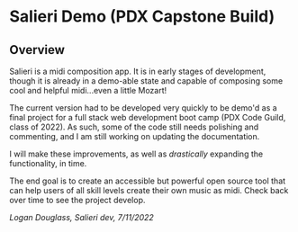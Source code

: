 # Salieri Demo (PDX Capstone Build)

## Overview
Salieri is a midi composition app.  It is in early stages of development, though it is already in a demo-able state and capable of composing some cool and helpful midi...even a little Mozart!

The current version had to be developed very quickly to be demo'd as a final project for a full stack web development boot camp (PDX Code Guild, class of 2022).  As such, some of the code still needs polishing and commenting, and I am still working on updating the documentation.

I will make these improvements, as well as *drastically* expanding the functionality, in time.  

The end goal is to create an accessible but powerful open source tool that can help users of all skill levels create their own music as midi.  Check back over time to see the project develop.

<i>Logan Douglass, Salieri dev, 7/11/2022</i> 
